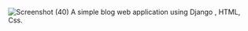 ![Screenshot (40)](https://github.com/SayantikaGhosh/Blog_App/assets/88979805/ad1640c7-dfbb-47d4-b918-41b4f46ab979)
A simple blog web application using Django , HTML, Css.
